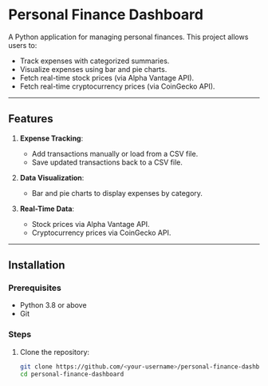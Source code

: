 # Personal Finance Dashboard

A Python application for managing personal finances. This project allows users to:
- Track expenses with categorized summaries.
- Visualize expenses using bar and pie charts.
- Fetch real-time stock prices (via Alpha Vantage API).
- Fetch real-time cryptocurrency prices (via CoinGecko API).

---

## Features
1. **Expense Tracking**:
   - Add transactions manually or load from a CSV file.
   - Save updated transactions back to a CSV file.

2. **Data Visualization**:
   - Bar and pie charts to display expenses by category.

3. **Real-Time Data**:
   - Stock prices via Alpha Vantage API.
   - Cryptocurrency prices via CoinGecko API.

---

## Installation

### Prerequisites
- Python 3.8 or above
- Git

### Steps
1. Clone the repository:
   ```bash
   git clone https://github.com/<your-username>/personal-finance-dashboard.git
   cd personal-finance-dashboard
